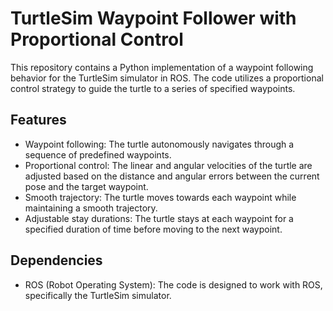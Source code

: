# TurtleSim Waypoint Follower with Proportional Control

This repository contains a Python implementation of a waypoint following behavior for the TurtleSim simulator in ROS. The code utilizes a proportional control strategy to guide the turtle to a series of specified waypoints.

## Features

- Waypoint following: The turtle autonomously navigates through a sequence of predefined waypoints.
- Proportional control: The linear and angular velocities of the turtle are adjusted based on the distance and angular errors between the current pose and the target waypoint.
- Smooth trajectory: The turtle moves towards each waypoint while maintaining a smooth trajectory.
- Adjustable stay durations: The turtle stays at each waypoint for a specified duration of time before moving to the next waypoint.

## Dependencies

- ROS (Robot Operating System): The code is designed to work with ROS, specifically the TurtleSim simulator.


